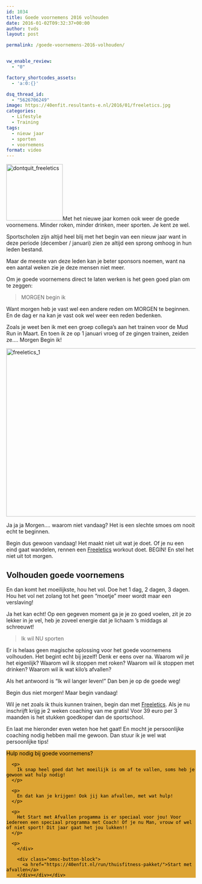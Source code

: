 ```yaml
---
id: 1034
title: Goede voornemens 2016 volhouden
date: 2016-01-02T09:32:37+00:00
author: tvds
layout: post

permalink: /goede-voornemens-2016-volhouden/


vw_enable_review:
  - "0"

factory_shortcodes_assets:
  - 'a:0:{}'

dsq_thread_id:
  - "5626706249"
image: https://40enfit.resultants-e.nl/2016/01/freeletics.jpg
categories:
  - Lifestyle
  - Training
tags:
  - nieuw jaar
  - sporten
  - voornemens
format: video
---
```

<img class="alignleft size-thumbnail wp-image-1038" src="https://40enfit.resultants-e.nl/2016/01/dontquit_freeletics-150x150.jpg" alt="dontquit_freeletics" width="150" height="150" srcset="https://40enfit.resultants-e.nl/2016/01/dontquit_freeletics-150x150.jpg 150w, https://40enfit.resultants-e.nl/2016/01/dontquit_freeletics-80x80.jpg 80w, https://40enfit.resultants-e.nl/2016/01/dontquit_freeletics.jpg 236w" sizes="(max-width: 150px) 100vw, 150px" />Met het nieuwe jaar komen ook weer de goede voornemens. Minder roken, minder drinken, meer sporten. Je kent ze wel.

Sportscholen zijn altijd heel blij met het begin van een nieuw jaar want in deze periode (december / januari) zien ze altijd een sprong omhoog in hun leden bestand.

Maar de meeste van deze leden kan je beter sponsors noemen, want na een aantal weken zie je deze mensen niet meer.<!--more-->

Om je goede voornemens direct te laten werken is het geen goed plan om te zeggen:

> MORGEN begin ik

Want morgen heb je vast wel een andere reden om MORGEN te beginnen. En de dag er na kan je vast ook wel weer een reden bedenken.

Zoals je weet ben ik met een groep collega&#8217;s aan het trainen voor de Mud Run in Maart. En toen ik ze op 1 januari vroeg of ze gingen trainen, zeiden ze&#8230;. Morgen Begin ik!

<img class="aligncenter wp-image-1041 size-full" src="https://40enfit.resultants-e.nl/2016/01/freeletics_1.jpg" alt="freeletics_1" width="1200" height="447" srcset="https://40enfit.resultants-e.nl/2016/01/freeletics_1.jpg 1200w, https://40enfit.resultants-e.nl/2016/01/freeletics_1-300x112.jpg 300w, https://40enfit.resultants-e.nl/2016/01/freeletics_1-1024x381.jpg 1024w" sizes="(max-width: 1200px) 100vw, 1200px" />

Ja ja ja Morgen&#8230;. waarom niet vandaag? Het is een slechte smoes om nooit echt te beginnen.

Begin dus gewoon vandaag! Het maakt niet uit wat je doet. Of je nu een eind gaat wandelen, rennen een <a href="https://www.freeletics.com/r/theov-SywtcT" target="_blank">Freeletics</a> workout doet. BEGIN! En stel het niet uit tot morgen.

## Volhouden goede voornemens

En dan komt het moeilijkste, hou het vol. Doe het 1 dag, 2 dagen, 3 dagen. Hou het vol net zolang tot het geen &#8220;moetje&#8221; meer wordt maar een verslaving!

Ja het kan echt! Op een gegeven moment ga je je zo goed voelen, zit je zo lekker in je vel, heb je zoveel energie dat je lichaam &#8217;s middags al schreeuwt!

> Ik wil NU sporten

Er is helaas geen magische oplossing voor het goede voornemens volhouden. Het begint echt bij jezelf! Denk er eens over na. Waarom wil je het eigenlijk? Waarom wil ik stoppen met roken? Waarom wil ik stoppen met drinken? Waarom wil ik wat kilo&#8217;s afvallen?

Als het antwoord is &#8220;Ik wil langer leven!&#8221; Dan ben je op de goede weg!

Begin dus niet morgen! Maar begin vandaag!

Wil je net zoals ik thuis kunnen trainen, begin dan met <a href="https://www.freeletics.com/r/theov-SywtcT" target="_blank">Freeletics</a>. Als je nu inschrijft krijg je 2 weken coaching van me gratis! Voor 39 euro per 3 maanden is het stukken goedkoper dan de sportschool.

En laat me hieronder even weten hoe het gaat! En mocht je persoonlijke coaching nodig hebben mail me gewoon. Dan stuur ik je wel wat persoonlijke tips!

<div class="omsc-biginfobox" style="color:#000000;background-color:#dda433;border-color:#dda433">
  <div class="omsc-inner">
    <div class="omsc-text-block omsc-text-dark">
      <div class="omsc-text-block-title">
        Hulp nodig bij goede voornemens?
      </div></p> 
      
      <p>
        Ik snap heel goed dat het moeilijk is om af te vallen, soms heb je gewoon wat hulp nodig!
      </p>
      
      <p>
        En dat kan je krijgen! Ook jij kan afvallen, met wat hulp!
      </p>
      
      <p>
        Het Start met Afvallen progamma is er speciaal voor jou! Voor iedereen een speciaal programma met Coach! Of je nu Man, vrouw of wel of niet sport! Dit jaar gaat het jou lukken!!
      </p>
      
      <p>
        </div>
        
        <div class="omsc-button-block">
          <a href="https://40enfit.nl/run/thuisfitness-pakket/">Start met afvallen</a>
        </div></div></div>